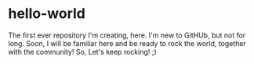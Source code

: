 # hello-world
The first ever repository I'm creating, here.
I'm new to GitHUb, but not for long. Soon, I will be familiar here and be ready to rock the world, together with the community! So, Let's keep rocking! ;)
